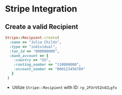 # Stripe Integration

## Create a valid Recipient

```ruby
Stripe::Recipient.create(
  :name => "Julia Childs",
  :type => "individual",
  :tax_id => "000000000",
  :bank_account => {
    :country => "US",
    :routing_number => "110000000",
    :account_number => "000123456789"
   }
 )
```

* Utilize `Stripe::Recipient` with ID: `rp_2FUrV5Zn4ILgfo`
